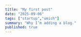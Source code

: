 ```yaml
---
title: "My first post"
date: "2025-09-06"
tags: ["startup","umich"]
summary: "Why I’m adding a blog."
published: true
---
```

